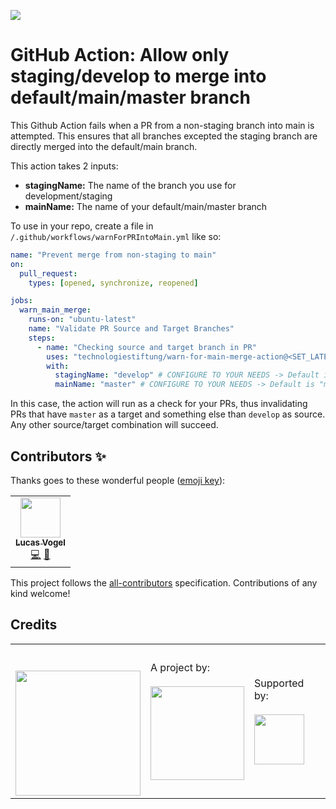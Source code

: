 ![](https://img.shields.io/badge/Built%20with%20%E2%9D%A4%EF%B8%8F-at%20Technologiestiftung%20Berlin-blue)

# GitHub Action: Allow only staging/develop to merge into default/main/master branch

This Github Action fails when a PR from a non-staging branch into main is attempted.
This ensures that all branches excepted the staging branch are directly merged into the default/main branch.

This action takes 2 inputs:

- **stagingName:** The name of the branch you use for development/staging
- **mainName:** The name of your default/main/master branch

To use in your repo, create a file in `/.github/workflows/warnForPRIntoMain.yml` like so:

```yml
name: "Prevent merge from non-staging to main"
on:
  pull_request:
    types: [opened, synchronize, reopened]

jobs:
  warn_main_merge:
    runs-on: "ubuntu-latest"
    name: "Validate PR Source and Target Branches"
    steps:
      - name: "Checking source and target branch in PR"
        uses: "technologiestiftung/warn-for-main-merge-action@<SET_LATEST_VERSION_HERE>"
        with:
          stagingName: "develop" # CONFIGURE TO YOUR NEEDS -> Default is "staging"
          mainName: "master" # CONFIGURE TO YOUR NEEDS -> Default is "main"
```

In this case, the action will run as a check for your PRs, thus invalidating PRs that have `master` as a target and something else than `develop` as source. Any other source/target combination will succeed.

## Contributors ✨

Thanks goes to these wonderful people ([emoji key](https://allcontributors.org/docs/en/emoji-key)):

<!-- ALL-CONTRIBUTORS-LIST:START - Do not remove or modify this section -->
<!-- prettier-ignore-start -->
<!-- markdownlint-disable -->
<table>
  <tr>
    <td align="center"><a href="https://github.com/vogelino"><img src="https://avatars.githubusercontent.com/u/2759340?v=4?s=64" width="64px;" alt=""/><br /><sub><b>Lucas Vogel</b></sub></a><br /><a href="https://github.com/technologiestiftung/warn-for-main-merge-action/commits?author=vogelino" title="Code">💻</a> <a href="https://github.com/technologiestiftung/warn-for-main-merge-action/commits?author=vogelino" title="Documentation">📖</a></td>
  </tr>
</table>

<!-- markdownlint-restore -->
<!-- prettier-ignore-end -->

<!-- ALL-CONTRIBUTORS-LIST:END -->

This project follows the [all-contributors](https://github.com/all-contributors/all-contributors) specification. Contributions of any kind welcome!

## Credits

<table>
  <tr>
    <td>
      <a src="https://citylab-berlin.org/en/start/">
        <br />
        <br />
        <img width="200" src="https://logos.citylab-berlin.org/logo-citylab-berlin.svg" />
      </a>
    </td>
    <td>
      A project by: <a src="https://www.technologiestiftung-berlin.de/en/">
        <br />
        <br />
        <img width="150" src="https://logos.citylab-berlin.org/logo-technologiestiftung-berlin-en.svg" />
      </a>
    </td>
    <td>
      Supported by: <a src="https://www.berlin.de/rbmskzl/en/">
        <br />
        <br />
        <img width="80" src="https://logos.citylab-berlin.org/logo-berlin-senatskanzelei-en.svg" />
      </a>
    </td>
  </tr>
</table>
